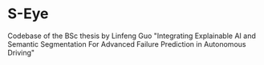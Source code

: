 # S-Eye
Codebase of the BSc thesis by Linfeng Guo "Integrating Explainable AI and Semantic Segmentation For Advanced Failure Prediction in Autonomous Driving"
